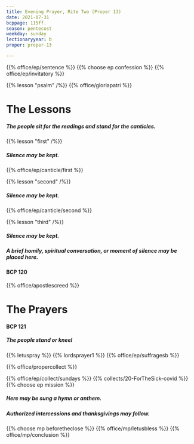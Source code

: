 ```yaml
---
title: Evening Prayer, Rite Two (Proper 13)
date: 2021-07-31
bcppage: 115ff.
season: pentecost
weekday: sunday
lectionaryyear: b
proper: proper-13

---
```


{{% office/ep/sentence %}}
{{% choose ep confession %}}
{{% office/ep/invitatory  %}}

{{% lesson "psalm" /%}}
{{% office/gloriapatri %}}

# The Lessons
##### The people sit for the readings and stand for the canticles.
{{% lesson "first" /%}}

##### Silence may be kept.
{{% office/ep/canticle/first %}}

{{% lesson "second" /%}}

##### Silence may be kept.
{{% office/ep/canticle/second %}}

{{% lesson "third" /%}}

##### Silence may be kept.
##### A brief homily, spiritual conversation, or moment of silence may be placed here.

#### BCP 120
{{% office/apostlescreed %}}

# The Prayers
#### BCP 121
##### The people stand or kneel
{{% letuspray %}}
{{% lordsprayer1 %}}
{{% office/ep/suffragesb %}}

{{% office/propercollect %}}

{{% office/ep/collect/sundays %}}
{{% collects/20-ForTheSick-covid %}}
{{% choose ep mission %}}

##### Here may be sung a hymn or anthem.
##### Authorized intercessions and thanksgivings may follow.

{{% choose mp beforetheclose %}}
{{% office/mp/letusbless %}}
{{% office/mp/conclusion %}}
